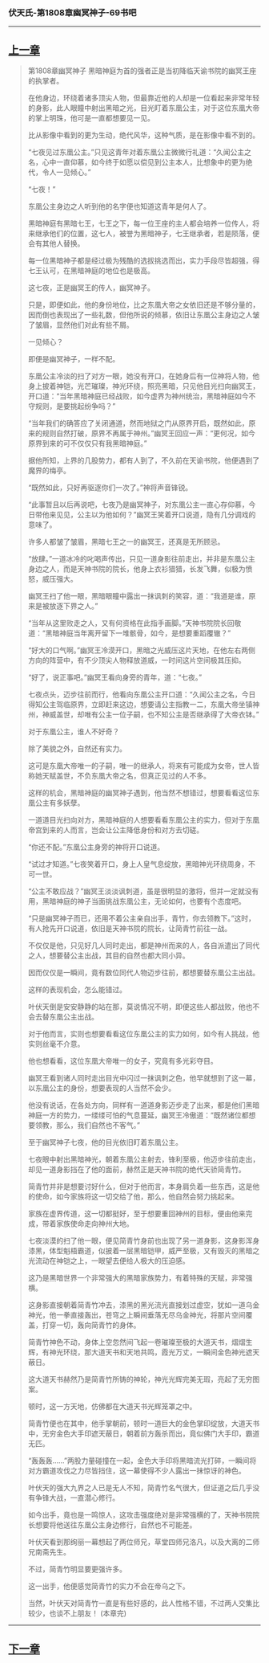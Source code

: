 ### 伏天氏-第1808章幽冥神子-69书吧

--------
[上一章](./b985d35d2efc69f11a41e11f32e926c9.md)
--------


>
>
>
>第1808章幽冥神子
>黑暗神庭为首的强者正是当初降临天谕书院的幽冥王座的执掌者。
>
>在他身边，环绕着诸多顶尖人物，但最靠近他的人却是一位看起来非常年轻的身影，此人眼瞳中射出黑暗之光，目光盯着东凰公主，对于这位东凰大帝的掌上明珠，他可是一直都想要见一见。
>
>比从影像中看到的更为生动，绝代风华，这种气质，是在影像中看不到的。
>
>“七夜见过东凰公主。”只见这青年对着东凰公主微微行礼道：“久闻公主之名，心中一直仰慕，如今终于如愿以偿见到公主本人，比想象中的更为绝代，令人一见倾心。”
>
>“七夜！”
>
>东凰公主身边之人听到他的名字便也知道这青年是何人了。
>
>黑暗神庭有黑暗七王，七王之下，每一位王座的主人都会培养一位传人，将来继承他们的位置，这七人，被誉为黑暗神子，七王继承者，若是陨落，便会有其他人替换。
>
>每一位黑暗神子都是经过极为残酷的选拔挑选而出，实力手段尽皆超强，得七王认可，在黑暗神庭的地位也是极高。
>
>这七夜，正是幽冥王的传人，幽冥神子。
>
>只是，即便如此，他的身份地位，比之东凰大帝之女依旧还是不够分量的，因而倒也表现出了一些礼数，但他所说的倾慕，依旧让东凰公主身边之人皱了皱眉，显然他们对此有些不屑。
>
>一见倾心？
>
>即便是幽冥神子，一样不配。
>
>东凰公主冷淡的扫了对方一眼，她没有开口，在她身后有一位神将人物，他身上披着神铠，光芒璀璨，神光环绕，照亮黑暗，只见他目光扫向幽冥王，开口道：“当年黑暗神庭已经战败，如今虚界为神州统治，黑暗神庭如今不守规则，是要挑起纷争吗？”
>
>“当年我们的确答应了关闭通道，然而地狱之门从原界开启，既然如此，原来的规则自然打破，原界不再属于神州。”幽冥王回应一声：“更何况，如今原界到来的可不仅仅只有我黑暗神庭。”
>
>据他所知，上界的几股势力，都有人到了，不久前在天谕书院，他便遇到了魔界的梅亭。
>
>“既然如此，只好再驱逐你们一次了。”神将声音锋锐。
>
>“此事暂且以后再说吧，七夜乃是幽冥神子，对东凰公主一直心存仰慕，今日带他来见见，公主以为他如何？”幽冥王笑着开口说道，隐有几分调戏的意味了。
>
>许多人都皱了皱眉，黑暗七王之一的幽冥王，还真是无所顾忌。
>
>“放肆。”一道冰冷的叱喝声传出，只见一道身影往前走出，并非是东凰公主身边之人，而是天神书院的院长，他身上衣衫猎猎，长发飞舞，似极为愤怒，威压强大。
>
>幽冥王扫了他一眼，黑暗眼瞳中露出一抹讽刺的笑容，道：“我道是谁，原来是被放逐下界之人。”
>
>“当年从这里败走之人，又有何资格在此指手画脚。”天神书院院长回敬道：“黑暗神庭当年离开留下一堆骸骨，如今，是想要重蹈覆辙？”
>
>“好大的口气啊。”幽冥王冷漠开口，黑暗之光威压这片天地，在他左右两侧方向的阵营中，有不少顶尖人物释放道威，一时间这片空间极其压抑。
>
>“好了，说正事吧。”幽冥王看向身旁的青年，道：“七夜。”
>
>七夜点头，迈步往前而行，他看向东凰公主开口道：“久闻公主之名，今日得知公主驾临原界，立即赶来这边，想要请公主指教一二，东凰大帝坐镇神州，神威盖世，却唯有公主一位子嗣，也不知公主是否继承得了大帝衣钵。”
>
>对于东凰公主，谁人不好奇？
>
>除了美貌之外，自然还有实力。
>
>这可是东凰大帝唯一的子嗣，唯一的继承人，将来有可能成为女帝，世人皆称她天赋盖世，不负东凰大帝之名，但真正见过的人不多。
>
>这样的机会，黑暗神庭的幽冥神子遇到，他当然不想错过，想要看看这位东凰公主有多妖孽。
>
>一道道目光扫向对方，黑暗神庭的人想要看看东凰公主的实力，但对于东凰帝宫到来的人而言，岂会让公主降低身份和对方去切磋。
>
>“你还不配。”东凰公主身旁的神将开口说道。
>
>“试过才知道。”七夜笑着开口，身上人皇气息绽放，黑暗神光环绕周身，不可一世。
>
>“公主不敢应战？”幽冥王淡淡讽刺道，虽是很明显的激将，但并一定就没有用，黑暗神庭的神子当面挑战东凰公主，无论如何，也要有个态度吧。
>
>“只是幽冥神子而已，还用不着公主亲自出手，青竹，你去领教下。”这时，有人抢先开口说道，依旧是天神书院的院长，让简青竹前往一战。
>
>不仅仅是他，只见好几人同时走出，都是神州而来的人，各自派遣出了同代之人，想要替公主出战，其目的自然也都大同小异。
>
>因而仅仅是一瞬间，竟有数位同代人物迈步往前，都想要替东凰公主出战。
>
>这样的表现机会，怎么能错过。
>
>叶伏天倒是安安静静的站在那，莫说情况不明，即便这些人都战败，他也不会去替东凰公主出战。
>
>对于他而言，实则也想要看看这位东凰公主的实力如何，如今有人挑战，他实则丝毫不介意。
>
>他也想看看，这位东凰大帝唯一的女子，究竟有多光彩夺目。
>
>幽冥王看到诸人同时走出目光中闪过一抹讽刺之色，他早就想到了这一幕，以东凰公主的身份，想要表现的人当然不会少。
>
>他没有说话，在各处方向，同样有一道道身影迈步走了出来，都是他们黑暗神庭一方的势力，一缕缕可怕的气息蔓延，幽冥王冷傲道：“既然诸位都想要领教，那么，我们自然也不客气。”
>
>至于幽冥神子七夜，他的目光依旧盯着东凰公主。
>
>七夜眼中射出黑暗神光，朝着东凰公主射去，锋利至极，他迈步往前走出，却见一道身影挡在了他的面前，赫然正是天神书院的绝代天骄简青竹。
>
>简青竹并非是想要讨好什么，但对于他而言，本身肩负着一些东西，这是他的使命，如今家族将这一切交给了他，那么，他自然会努力挑起来。
>
>家族在虚界传道，这一切都挺好，至于想要重回神州的目标，便由他来完成，带着家族使命走向神州大地。
>
>七夜淡漠的扫了他一眼，便见简青竹身前也出现了另一道身影，这身影浑身漆黑，体型魁梧霸道，似披着一层黑暗铠甲，威严至极，又有毁灭的黑暗之光流动在神铠之上，一眼望去便给人极大的压迫感。
>
>这乃是黑暗世界一个非常强大的黑暗家族势力，有着特殊的天赋，非常强横。
>
>这身影直接朝着简青竹冲去，漆黑的黑光流光直接划过虚空，犹如一道乌金神光，他一拳直接轰出，苍穹之上瞬间垂落无尽乌金神光，将那片空间覆盖，打穿一切，轰向简青竹的身体。
>
>简青竹神色不动，身体上空忽然间飞起一卷璀璨至极的大道天书，熠熠生辉，有神光环绕，那大道天书和天地共鸣，霞光万丈，一瞬间金色神光遮天蔽日。
>
>这大道天书赫然乃是简青竹所铸的神轮，神光光辉完美无瑕，亮起了无穷图案。
>
>顿时，这一方天地，仿佛都在大道天书光辉笼罩之中。
>
>简青竹便也在其中，他手掌朝前，顿时一道巨大的金色掌印绽放，大道天书中，无穷金色大手印遮天蔽日，朝着前方轰杀而出，竟似佛门大手印，霸道无匹。
>
>“轰轰轰……”两股力量碰撞在一起，金色大手印将黑暗流光打碎，一瞬间将对方霸道攻伐之力尽皆挡住，这一幕使得不少人露出一抹惊讶的神色。
>
>叶伏天的强大九界之人已是无人不知，简青竹名气很大，但证道之后几乎没有争锋大战，一直潜心修行。
>
>如今出手，竟也是一鸣惊人，这攻击强度绝对是非常强横的了，天神书院院长想要将他送往东凰公主身边修行，自然也不可能差。
>
>叶伏天看到那绚丽一幕想起了两位师兄，草堂四师兄洛凡，以及大离的二师兄南斋先生。
>
>不过，简青竹明显要更强许多。
>
>这一出手，他便感觉简青竹的实力不会在帝乌之下。
>
>当然，叶伏天对简青竹一直是有些好感的，此人性格不错，不过两人交集比较少，也谈不上朋友！
>(本章完)
>
>

--------
[下一章](./fbb9d45527d28817ee11997f0edd8e8d.md)
--------
